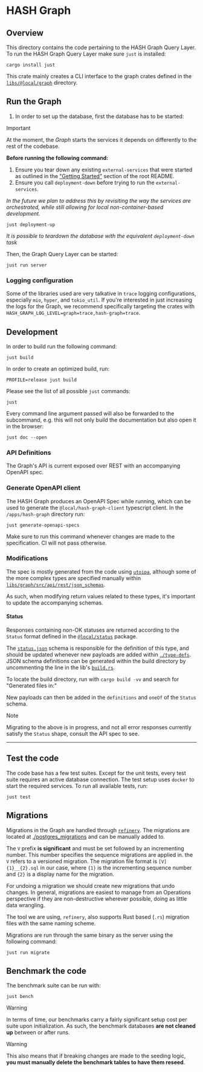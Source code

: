 # HASH Graph

## Overview

This directory contains the code pertaining to the HASH Graph Query Layer. To run the HASH Graph Query Layer make sure `just` is installed:

```shell
cargo install just
```

This crate mainly creates a CLI interface to the graph crates defined in the [`libs/@local/graph`](../../libs/@local/graph) directory.

## Run the Graph

1. In order to set up the database, first the database has to be started:

<!-- markdownlint-disable no-blanks-blockquote -->

> [!IMPORTANT]  
> At the moment, the _Graph_ starts the services it depends on differently to the rest of the codebase.
>
> **Before running the following command:**
>
> 1. Ensure you tear down any existing `external-services` that were started as outlined in the ["Getting Started"](/README.md#--getting-started) section of the root README.
> 2. Ensure you call `deployment-down` before trying to run the `external-services`.
>
> _In the future we plan to address this by revisiting the way the services are orchestrated, while still allowing for local non-container-based development._

```shell
just deployment-up
```

_It is possible to teardown the database with the equivalent `deployment-down` task_

Then, the Graph Query Layer can be started:

```shell
just run server
```

### Logging configuration

Some of the libraries used are very talkative in `trace` logging configurations, especially `mio`, `hyper`, and `tokio_util`.
If you're interested in just increasing the logs for the Graph, we recommend specifically targeting the crates with `HASH_GRAPH_LOG_LEVEL=graph=trace,hash-graph=trace`.

## Development

In order to build run the following command:

```shell
just build
```

In order to create an optimized build, run:

```shell
PROFILE=release just build
```

Please see the list of all possible `just` commands:

```shell
just
```

Every command line argument passed will also be forwarded to the subcommand, e.g. this will not only build the documentation but also open it in the browser:

```shell
just doc --open
```

### API Definitions

The Graph's API is current exposed over REST with an accompanying OpenAPI spec.

### Generate OpenAPI client

The HASH Graph produces an OpenAPI Spec while running, which can be used to generate the `@local/hash-graph-client` typescript client. In the `/apps/hash-graph` directory run:

```shell
just generate-openapi-specs
```

Make sure to run this command whenever changes are made to the specification. CI will not pass otherwise.

### Modifications

The spec is mostly generated from the code using [`utoipa`](https://github.com/juhaku/utoipa/), although some of the more complex types are specified manually within [`libs/graph/src/api/rest/json_schemas`](libs/graph/src/api/rest/json_schemas).

As such, when modifying return values related to these types, it's important to update the accompanying schemas.

#### Status

Responses containing non-OK statuses are returned according to the `Status` format defined in the [`@local/status`](/libs/@local/status/README.md) package.

The [`status.json`](libs/graph/src/api/rest/json_schemas/status.json) schema is responsible for the definition of this type, and should be updated whenever new payloads are added within [`./type-defs`](./type-defs).
JSON schema definitions can be generated within the build directory by uncommenting the line in the lib's [`build.rs`](libs/api/build.rs).

To locate the build directory, run with `cargo build -vv` and search for "Generated files in:"

New payloads can then be added in the `definitions` and `oneOf` of the `Status` schema.

> [!NOTE]
> Migrating to the above is in progress, and not all error responses currently satisfy the `Status` shape, consult the API spec to see.

---

## Test the code

The code base has a few test suites. Except for the unit tests, every test suite requires an active database connection. The test setup uses `docker` to start the required services. To run all available tests, run:

```shell
just test
```

## Migrations

Migrations in the Graph are handled through [`refinery`](https://github.com/rust-db/refinery). The migrations are located at [./postgres_migrations](apps/hash-graph/postgres_migrations/) and can be manually added to.

The `V` prefix **is significant** and must be set followed by an incrementing number. This number specifies the sequence migrations are applied in. the `V` refers to a versioned migration. The migration file format is `[V]{1}__{2}.sql` in our case, where `{1}` is the incrementing sequence number and `{2}` is a display name for the migration.

For undoing a migration we should create new migrations that undo changes. In general, migrations are easiest to manage from an Operations perspective if they are non-destructive wherever possible, doing as little data wrangling.

The tool we are using, `refinery`, also supports Rust based (`.rs`) migration files with the same naming scheme.

Migrations are run through the same binary as the server using the following command:

```shell
just run migrate
```

## Benchmark the code

The benchmark suite can be run with:

```shell
just bench
```

> [!WARNING]
> In terms of time, our benchmarks carry a fairly significant setup cost per suite upon initialization. As such, the benchmark databases **are not cleaned up** between or after runs.

> [!WARNING]
> This also means that if breaking changes are made to the seeding logic, **you must manually delete the benchmark tables to have them reseed**.
